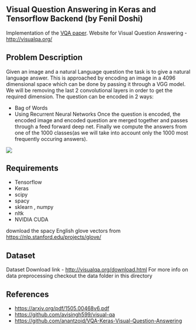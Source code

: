 ## Visual Question Answering in Keras and Tensorflow Backend (by Fenil Doshi)

Implementation of the [VQA paper](https://arxiv.org/pdf/1505.00468v6.pdf). Website for Visual Question Answering -http://visualqa.org/

## Problem Description

Given an image and a natural Language question the task is to give a natural language answer. This is approached by encoding an image in a 4096 dimensional space which can be done by passing it through a VGG model. We will be removing the last 2 convolutional layers in order to get the required dimension. The question can be encoded in 2 ways:
- Bag of Words
- Using Recurrent Neural Networks
Once the question is encoded, the encoded image and encoded question are merged together and passes through a feed forward deep net. Finally we compute the answers from one of the 1000 classes(as we will take into account only the 1000 most frequently occuring answers).

![](https://github.com/feziodoshi/VQA/blob/master/keras%20implementation/data/vqa_image.png)

## Requirements
- Tensorflow
- Keras
- scipy
- spacy
- sklearn , numpy
- nltk
- NVIDIA CUDA 

download the spacy English glove vectors from https://nlp.stanford.edu/projects/glove/

## Dataset
Dataset Download link - http://visualqa.org/download.html
For more info on data preprocessing checkout the data folder in this directory

## References
- https://arxiv.org/pdf/1505.00468v6.pdf
- https://github.com/avisingh599/visual-qa
- https://github.com/anantzoid/VQA-Keras-Visual-Question-Answering
